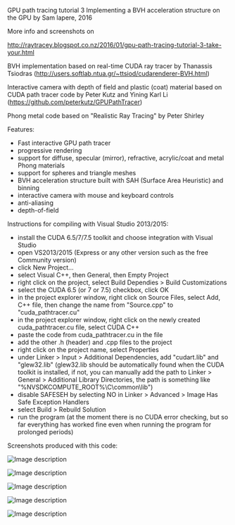 GPU path tracing tutorial 3 
Implementing a BVH acceleration structure on the GPU
by Sam lapere, 2016

More info and screenshots on 

http://raytracey.blogspot.co.nz/2016/01/gpu-path-tracing-tutorial-3-take-your.html

BVH implementation based on real-time CUDA ray tracer by Thanassis Tsiodras
(http://users.softlab.ntua.gr/~ttsiod/cudarenderer-BVH.html)

Interactive camera with depth of field and plastic (coat) material based on CUDA path tracer code
by Peter Kutz and Yining Karl Li (https://github.com/peterkutz/GPUPathTracer)

Phong metal code based on "Realistic Ray Tracing" by Peter Shirley

Features:
- Fast interactive GPU path tracer
- progressive rendering
- support for diffuse, specular (mirror), refractive, acrylic/coat and metal Phong materials
- support for spheres and triangle meshes
- BVH acceleration structure built with SAH (Surface Area Heuristic) and binning
- interactive camera with mouse and keyboard controls
- anti-aliasing
- depth-of-field


Instructions for compiling with Visual Studio 2013/2015:

- install the CUDA 6.5/7/7.5 toolkit and choose integration with Visual Studio
- open VS2013/2015 (Express or any other version such as the free Community version)
- click New Project...
- select Visual C++, then General, then Empty Project
- right click on the project, select Build Dependies > Build Customizations
- select the CUDA 6.5 (or 7 or 7.5) checkbox, click OK
- in the project explorer window, right click on Source Files, select Add, C++ file, then change the name from "Source.cpp" to "cuda_pathtracer.cu"
- in the project explorer window, right click on the newly created cuda_pathtracer.cu file, select CUDA C++
- paste the code from cuda_pathtracer.cu in the file
- add the other .h (header) and .cpp files to the project
- right click on the project name, select Properties
- under Linker > Input > Additional Dependencies, add "cudart.lib" and "glew32.lib" (glew32.lib should be automatically found when the CUDA toolkit is installed, if not, you can manually add the path to Linker > General > Additional Library Directories, the path is something like "%NVSDKCOMPUTE_ROOT%\C\common\lib")
- disable SAFESEH by selecting NO in Linker > Advanced > Image Has Safe Exception Handlers
- select Build > Rebuild Solution
- run the program (at the moment there is no CUDA error checking, but so far everything has worked fine even when running the program for prolonged periods)

Screenshots produced with this code:

![Image description](https://github.com/straaljager/GPU-path-tracing-tutorial-3/blob/master/dragonDOF2.png)

![Image description](https://github.com/straaljager/GPU-path-tracing-tutorial-3/blob/master/dragonDOF3.png)

![Image description](https://github.com/straaljager/GPU-path-tracing-tutorial-3/blob/master/dragonDOF4.png)

![Image description](https://github.com/straaljager/GPU-path-tracing-tutorial-3/blob/master/golddragon3.png)

![Image description](https://github.com/straaljager/GPU-path-tracing-tutorial-3/blob/master/golddragon4.png)

